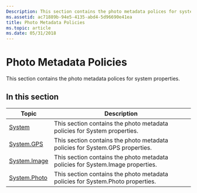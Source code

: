 ```yaml
---
Description: This section contains the photo metadata polices for system properties.
ms.assetid: ac71889b-94e5-4135-abd4-5d96690e41ea
title: Photo Metadata Policies
ms.topic: article
ms.date: 05/31/2018
---
```


# Photo Metadata Policies

This section contains the photo metadata polices for system properties.

## In this section



| Topic                                       | Description                                                                               |
|---------------------------------------------|-------------------------------------------------------------------------------------------|
| [System](system.md)<br/>             | This section contains the photo metadata policies for System properties.<br/>       |
| [System.GPS](system-gps.md)<br/>     | This section contains the photo metadata policies for System.GPS properties.<br/>   |
| [System.Image](system-image.md)<br/> | This section contains the photo metadata policies for System.Image properties.<br/> |
| [System.Photo](system-photo.md)<br/> | This section contains the photo metadata policies for System.Photo properties.<br/> |



 

 

 




